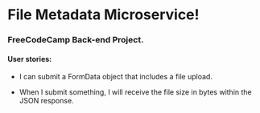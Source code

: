# File Metadata Microservice!

### FreeCodeCamp Back-end Project.

#### User stories:

*  I can submit a FormData object that includes a file upload.

* When I submit something, I will receive the file size in bytes within the JSON response.
